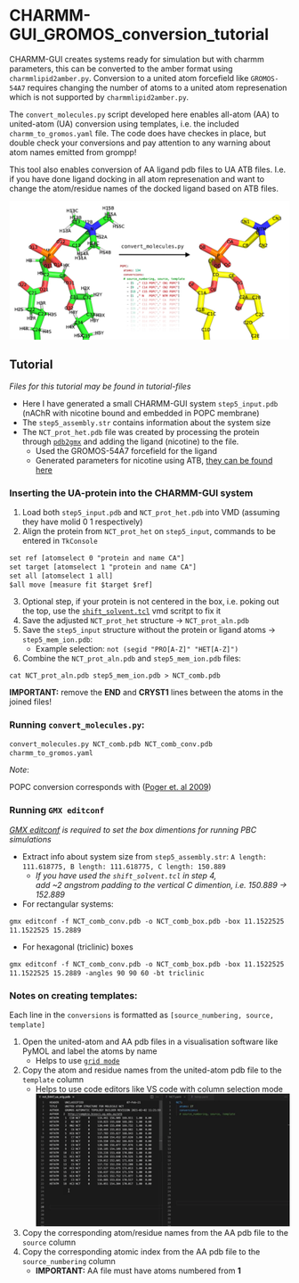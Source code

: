 # CHARMM-GUI_GROMOS_conversion_tutorial
CHARMM-GUI creates systems ready for simulation but with charmm parameters, this can be converted to the amber format using `charmmlipid2amber.py`. Conversion to a united atom forcefield like `GROMOS-54A7` requires changing the number of atoms to a united atom represenation which is not supported by `charmmlipid2amber.py`.

The `convert_molecules.py` script developed here enables all-atom (AA) to united-atom (UA) conversion using templates, i.e. the included `charmm_to_gromos.yaml` file. The code does have checkes in place, but double check your conversions and pay attention to any warning about atom names emitted from grompp!

This tool also enables conversion of AA ligand pdb files to UA ATB files. I.e. if you have done ligand docking in all atom represenation and want to change the atom/residue names of the docked ligand based on ATB files.

![](aa_ua_conv.png)

## Tutorial
*Files for this tutorial may be found in tutorial-files*
* Here I have generated a small CHARMM-GUI system `step5_input.pdb` (nAChR with nicotine bound and embedded in POPC membrane)
* The `step5_assembly.str` contains information about the system size
* The `NCT_prot_het.pdb` file was created by processing the protein through [`pdb2gmx`](https://manual.gromacs.org/documentation/2021/onlinehelp/gmx-pdb2gmx.html) and adding the ligand (nicotine) to the file.
    * Used the GROMOS-54A7 forcefield for the ligand 
    * Generated parameters for nicotine using ATB, [they can be found here](https://atb.uq.edu.au/molecule.py?molid=703425)

### Inserting the UA-protein into the CHARMM-GUI system
1. Load both `step5_input.pdb` and `NCT_prot_het.pdb` into VMD (assuming they have molid 0 1 respectively)
2. Align the protein from `NCT_prot_het` on `step5_input`, commands to be entered in `TkConsole`
```
set ref [atomselect 0 "protein and name CA"]
set target [atomselect 1 "protein and name CA"]
set all [atomselect 1 all]
$all move [measure fit $target $ref]
```
3. Optional step, if your protein is not centered in the box, i.e. poking out the top, use the [`shift_solvent.tcl`](https://github.com/askusay/MD_box_fixer) vmd scritpt to fix it
4. Save the adjusted `NCT_prot_het` structure -> `NCT_prot_aln.pdb`
5. Save the `step5_input` structure without the protein or ligand atoms -> `step5_mem_ion.pdb`:
    * Example selection: `not (segid "PRO[A-Z]" "HET[A-Z]")`
6. Combine the `NCT_prot_aln.pdb` and `step5_mem_ion.pdb` files:

```
cat NCT_prot_aln.pdb step5_mem_ion.pdb > NCT_comb.pdb
```
**IMPORTANT:** remove the **END** and **CRYST1** lines between the atoms in the joined files!



### Running `convert_molecules.py`:
```
convert_molecules.py NCT_comb.pdb NCT_comb_conv.pdb charmm_to_gromos.yaml
```
*Note*:

POPC conversion corresponds with ([Poger et. al 2009](https://pubs.acs.org/doi/abs/10.1021/ct900487a))



### Running `GMX editconf`
*[GMX editconf](https://manual.gromacs.org/documentation/current/onlinehelp/gmx-editconf.html) is required to set the box dimentions for running PBC simulations*
* Extract info about system size from `step5_assembly.str`: `A length: 111.618775, B length: 111.618775, C length: 150.889`
    * *If you have used the `shift_solvent.tcl` in step 4, \
      add ~2 angstrom padding to the vertical C dimention, i.e. 150.889 -> 152.889* 
* For rectangular systems:
```
gmx editconf -f NCT_comb_conv.pdb -o NCT_comb_box.pdb -box 11.1522525 11.1522525 15.2889
```
* For hexagonal (triclinic) boxes 
```
gmx editconf -f NCT_comb_conv.pdb -o NCT_comb_box.pdb -box 11.1522525 11.1522525 15.2889 -angles 90 90 60 -bt triclinic
```

### Notes on creating templates:
Each line in the `conversions` is formatted as `[source_numbering, source, template]`
1. Open the united-atom and AA pdb files in a visualisation software like PyMOL and label the atoms by name
   * Helps to use [`grid mode`](https://pymolwiki.org/index.php/Grid_mode)
3. Copy the atom and residue names from the united-atom pdb file to the `template` column
    * Helps to use code editors like VS code with column selection mode
    ![](giphy.gif)
2. Copy the corresponding atom/residue names from the AA pdb file to the `source` column
3. Copy the corresponding atomic index from the AA pdb file to the `source_numbering` column 
    * **IMPORTANT:** AA file must have atoms numbered from **1**
